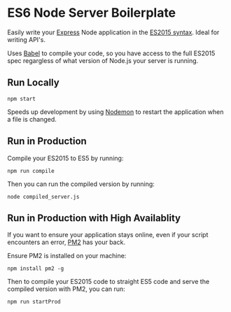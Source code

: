 # ES6 Node Server Boilerplate

Easily write your [Express](http://expressjs.com/) Node application in the [ES2015 syntax](https://babeljs.io/docs/learn-es2015/). Ideal for writing API's.

Uses [Babel](https://babeljs.io/) to compile your code, so you have access to the full ES2015 spec regargless of what version of Node.js your server is running.

## Run Locally


```
npm start
```

Speeds up development by using [Nodemon](http://nodemon.io/) to restart the application when a file is changed.

## Run in Production

Compile your ES2015 to ES5 by running:

```
npm run compile
```

Then you can run the compiled version by running:


```
node compiled_server.js
```

## Run in Production with High Availablity

If you want to ensure your application stays online, even if your script encounters an error, [PM2](http://pm2.keymetrics.io/) has your back.

Ensure PM2 is installed on your machine:

```
npm install pm2 -g
```

Then to compile your ES2015 code to straight ES5 code and serve the compiled version with PM2, you can run:

```
npm run startProd
```



